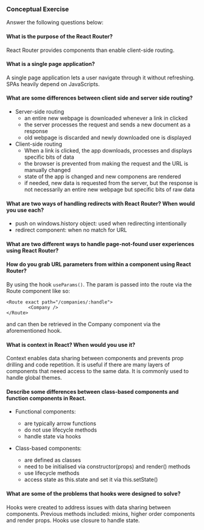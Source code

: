 ### Conceptual Exercise

Answer the following questions below:

#### What is the purpose of the React Router?

React Router provides components than enable client-side routing. 

####  What is a single page application?

A single page application lets a user navigate through it without refreshing. SPAs heavily depend on JavaScripts.

	
####  What are some differences between client side and server side routing?

* Server-side routing
	* 	an entire new webpage is downloaded whenever a link in clicked
	*  the server processes the request and sends a new document as a response
	*  old webpage is discarded and newly downloaded one is displayed 
* Client-side routing
	*  When a link is clicked, the app downloads, processes and displays specific bits of data
	*  the browser is prevented from making the request and the URL is manually changed
	*  state of the app is changed and new componens are rendered
	*  if needed, new data is requested from the server, but the response is not necessarily an entire new webpage but specific bits of raw data

####  What are two ways of handling redirects with React Router? When would you use each?

* push on windows.history object: used when redirecting intentionally
* redirect component: when no match for URL

####  What are two different ways to handle page-not-found user experiences using React Router? 



####  How do you grab URL parameters from within a component using React Router?

By using the hook `useParams()`. The param is passed into the route via the Route component like so: 

```
<Route exact path="/companies/:handle">
        <Company />
</Route>
```
   and can then be retrieved in the Company component via the aforementioned hook. 

####  What is context in React? When would you use it?

Context enables data sharing between components and prevents prop drilling and code repetition. It is useful if there are many layers of components that neeed access to the same data. It is commonly used to handle global themes.

####  Describe some differences between class-based components and function components in React.

* Functional components: 
	* are typically arrow functions
	* do not use lifecycle methods
	* handle state via hooks


* Class-based components: 
	* are defined as classes
	* need to be initialised via constructor(props) and render() methods
	* use lifecycle methods
	* access state as this.state and set it via this.setState()

	

####  What are some of the problems that hooks were designed to solve?

Hooks were created to address issues with data sharing between components. Previous methods included: mixins, higher order components and render props. Hooks use closure to handle state. 
